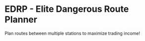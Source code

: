 # EDRP - Elite Dangerous Route Planner
Plan routes between multiple stations to maximize trading income!